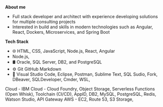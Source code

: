 **About me**
- Full stack developer and architect with experience developing solutions for multiple consulting projects
- Interested in build and skills in modern technologies such as Angular, React, Dockers, Microservices, and Spring Boot

**Tech Stack**
- 🌐   HTML, CSS, JavaScript, Node.js, React, Angular
- Node.js, 
- 🛢    Oracle, SQL Server, DB2, and PostgreSQL
- ⚙️   Git GitHub Markdown
- 🔧   Visual Studio Code, Eclipse, Postman, Sublime Text, SQL Sudio, Fork, DBeaver, SQLDeveloper, Cmder, WSL, 

Cloud - IBM Cloud - Cloud Foundry, Object Storage, Serverless Functions (Open Whisk), Toolchain (CI/CD), AppID, DB2, MySQL, PostgreSQL, Redis, Watson Studio, API Gateway
        AWS - EC2, Route 53, S3 Storage, 

<!---
chiangmg/chiangmg is a ✨ special ✨ repository because its `README.md` (this file) appears on your GitHub profile.
You can click the Preview link to take a look at your changes.

-  Hi, I’m @chiangmg
- 👀 I’m interested in ...
- 🌱 I’m currently learning ...
- 💞️ I’m looking to collaborate on ...
- 📫 How to reach me ...
Hi I'm Mike Chiang 👋
--->
